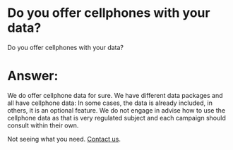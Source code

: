  # Do you offer cellphones with your data?
Do you offer cellphones with your data?

# Answer:
We do offer cellphone data for sure. We have different data packages and all have cellphone data: In some cases, the data is already included, in others, it is an optional feature. We do not engage in advise how to use the cellphone data as that is very regulated subject and each campaign should consult within their own.  

Not seeing what you need.  [Contact us](../../contact/index.md).


